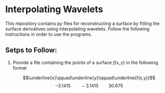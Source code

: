 # Interpolating Wavelets
This repository contains py files for reconstructing a surface by fitting the surface derivatives using interpolating wavelets. Follow the following instructions in order to use the programs.

## Setps to Follow:

1) Provide a file containing the points of a surface $f(x,y)$ in the following format

    $$\underline{x}\qquad\underline{y}\qquad\underline{f(x,y)}$$
    $$-3.1415\qquad -3.1415\qquad 30.675$$
    
